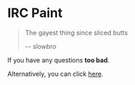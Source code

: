 IRC Paint
=========

> The gayest thing since sliced butts
> 
> -- *slowbro*

If you have any questions **too bad**.

Alternatively, you can click [here](http://pedro.finalboss.org:8080/irc-paint/).
